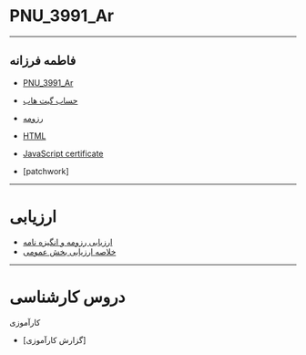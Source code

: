 # PNU_3991_Ar
---
فاطمه فرزانه
---
 - [PNU_3991_Ar](https://github.com/fatemehfarzaneh/PNU_3991_Ar) 
 - [حساب گیت هاب](https://github.com/fatemehfarzaneh)
 
-  [رزومه](https://github.com/fatemehfarzaneh/PNU_3991_Ar/blob/main/index.md)


-   [HTML](https://github.com/fatemehfarzaneh/PNU_3991_Ar/blob/main/cert-1014-24305552.jpg )
 -  [JavaScript certificate](https://github.com/fatemehfarzaneh/PNU_3991_Ar/blob/main/cert-24305552-1024.png)
 -  [patchwork]

----
#  ارزیابی
 -  [ارزیابی رزومه و انگیزه نامه](https://github.com/fatemehfarzaneh/PNU_3991_Ar)
 -  [خلاصه ارزیابی بخش عمومی](https://github.com/fatemehfarzaneh/PNU_3991_Ar/blob/main/XX_GeneralSection_CheckList_AR_3991.docx)

----
# دروس کارشناسی
کارآموزی
-  [گزارش کارآموزی]


